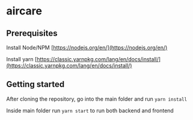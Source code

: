 # aircare

## Prerequisites
Install Node/NPM [https://nodejs.org/en/](https://nodejs.org/en/)

Install yarn [https://classic.yarnpkg.com/lang/en/docs/install/](https://classic.yarnpkg.com/lang/en/docs/install/)

## Getting started

After cloning the repository, go into the main folder and run `yarn install`

Inside main folder run `yarn start` to run both backend and frontend
